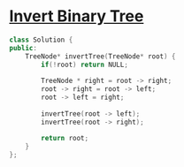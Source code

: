 # [Invert Binary Tree](https://leetcode.com/problems/invert-binary-tree/)

```cpp
class Solution {
public:
    TreeNode* invertTree(TreeNode* root) {
        if(!root) return NULL;
        
        TreeNode * right = root -> right;
        root -> right = root -> left;
        root -> left = right;
        
        invertTree(root -> left);
        invertTree(root -> right);
        
        return root;
    }
};
```